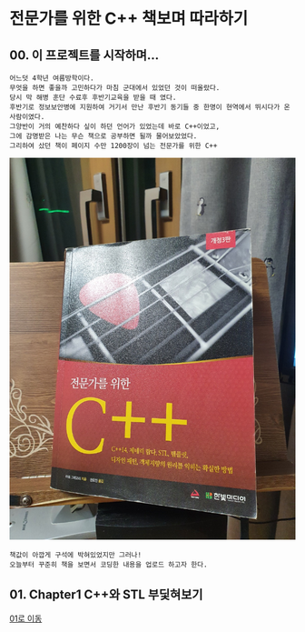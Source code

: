 # 전문가를 위한 C++ 책보며 따라하기

## 00. 이 프로젝트를 시작하며...

    어느덧 4학년 여름방학이다.
    무엇을 하면 좋을까 고민하다가 마침 군대에서 있었던 것이 떠올랐다.
    당시 막 해병 훈단 수료후 후반기교육을 받을 때 였다.
    후반기로 정보보안병에 지원하여 거기서 만난 후반기 동기들 중 한명이 현역에서 뛰시다가 온 사람이였다.
    그양반이 거의 예찬하다 싶이 하던 언어가 있었는데 바로 C++이었고, 
    그에 감명받은 나는 무슨 책으로 공부하면 될까 물어보았었다.
    그리하여 샀던 책이 페이지 수만 1200장이 넘는 전문가를 위한 C++
<img src="./img/전문가를위한C++책.jpg">
    
    책값이 아깝게 구석에 박혀있었지만 그러나!
    오늘부터 꾸준히 책을 보면서 코딩한 내용을 업로드 하고자 한다.

## 01. Chapter1 C++와 STL 부딫혀보기
[01로 이동](./01HelloCpp)
